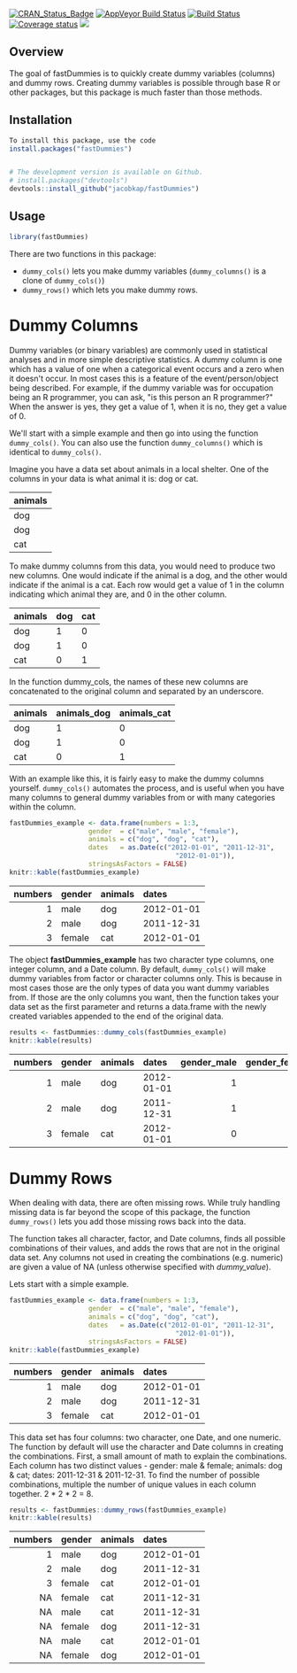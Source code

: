 
[![CRAN\_Status\_Badge](http://www.r-pkg.org/badges/version/fastDummies)](https://CRAN.R-project.org/package=fastDummies) [![AppVeyor Build Status](https://ci.appveyor.com/api/projects/status/github/jacobkap/fastDummies?branch=master&svg=true)](https://ci.appveyor.com/project/jacobkap/fastDummies) [![Build Status](https://travis-ci.org/jacobkap/fastDummies.svg?branch=master)](https://travis-ci.org/jacobkap/fastDummies) [![Coverage status](https://codecov.io/gh/jacobkap/fastDummies/branch/master/graph/badge.svg)](https://codecov.io/github/jacobkap/fastDummies?branch=master) [![](https://cranlogs.r-pkg.org/badges/fastDummies)](https://CRAN.R-project.org/web/packages/fastDummies/index.html)

Overview
--------

The goal of fastDummies is to quickly create dummy variables (columns) and dummy rows. Creating dummy variables is possible through base R or other packages, but this package is much faster than those methods.

Installation
------------

``` r
To install this package, use the code
install.packages("fastDummies")


# The development version is available on Github.
# install.packages("devtools")
devtools::install_github("jacobkap/fastDummies")
```

Usage
-----

``` r
library(fastDummies)
```

There are two functions in this package:

-   `dummy_cols()` lets you make dummy variables (`dummy_columns()` is a clone of `dummy_cols()`)
-   `dummy_rows()` which lets you make dummy rows.

Dummy Columns
=============

Dummy variables (or binary variables) are commonly used in statistical analyses and in more simple descriptive statistics. A dummy column is one which has a value of one when a categorical event occurs and a zero when it doesn't occur. In most cases this is a feature of the event/person/object being described. For example, if the dummy variable was for occupation being an R programmer, you can ask, "is this person an R programmer?" When the answer is yes, they get a value of 1, when it is no, they get a value of 0.

We'll start with a simple example and then go into using the function `dummy_cols()`. You can also use the function `dummy_columns()` which is identical to `dummy_cols()`.

Imagine you have a data set about animals in a local shelter. One of the columns in your data is what animal it is: dog or cat.

| animals |
|:--------|
| dog     |
| dog     |
| cat     |

To make dummy columns from this data, you would need to produce two new columns. One would indicate if the animal is a dog, and the other would indicate if the animal is a cat. Each row would get a value of 1 in the column indicating which animal they are, and 0 in the other column.

| animals | dog | cat |
|---------|-----|-----|
| dog     | 1   | 0   |
| dog     | 1   | 0   |
| cat     | 0   | 1   |

In the function dummy\_cols, the names of these new columns are concatenated to the original column and separated by an underscore.

| animals | animals\_dog | animals\_cat |
|---------|--------------|--------------|
| dog     | 1            | 0            |
| dog     | 1            | 0            |
| cat     | 0            | 1            |

With an example like this, it is fairly easy to make the dummy columns yourself. `dummy_cols()` automates the process, and is useful when you have many columns to general dummy variables from or with many categories within the column.

``` r
fastDummies_example <- data.frame(numbers = 1:3,
                    gender  = c("male", "male", "female"),
                    animals = c("dog", "dog", "cat"),
                    dates   = as.Date(c("2012-01-01", "2011-12-31",
                                          "2012-01-01")),
                    stringsAsFactors = FALSE)
knitr::kable(fastDummies_example)
```

|  numbers| gender | animals | dates      |
|--------:|:-------|:--------|:-----------|
|        1| male   | dog     | 2012-01-01 |
|        2| male   | dog     | 2011-12-31 |
|        3| female | cat     | 2012-01-01 |

The object **fastDummies\_example** has two character type columns, one integer column, and a Date column. By default, `dummy_cols()` will make dummy variables from factor or character columns only. This is because in most cases those are the only types of data you want dummy variables from. If those are the only columns you want, then the function takes your data set as the first parameter and returns a data.frame with the newly created variables appended to the end of the original data.

``` r
results <- fastDummies::dummy_cols(fastDummies_example)
knitr::kable(results)
```

|  numbers| gender | animals | dates      |  gender\_male|  gender\_female|  animals\_dog|  animals\_cat|
|--------:|:-------|:--------|:-----------|-------------:|---------------:|-------------:|-------------:|
|        1| male   | dog     | 2012-01-01 |             1|               0|             1|             0|
|        2| male   | dog     | 2011-12-31 |             1|               0|             1|             0|
|        3| female | cat     | 2012-01-01 |             0|               1|             0|             1|

Dummy Rows
==========

When dealing with data, there are often missing rows. While truly handling missing data is far beyond the scope of this package, the function `dummy_rows()` lets you add those missing rows back into the data.

The function takes all character, factor, and Date columns, finds all possible combinations of their values, and adds the rows that are not in the original data set. Any columns not used in creating the combinations (e.g. numeric) are given a value of NA (unless otherwise specified with *dummy\_value*).

Lets start with a simple example.

``` r
fastDummies_example <- data.frame(numbers = 1:3,
                    gender  = c("male", "male", "female"),
                    animals = c("dog", "dog", "cat"),
                    dates   = as.Date(c("2012-01-01", "2011-12-31",
                                          "2012-01-01")),
                    stringsAsFactors = FALSE)
knitr::kable(fastDummies_example)
```

|  numbers| gender | animals | dates      |
|--------:|:-------|:--------|:-----------|
|        1| male   | dog     | 2012-01-01 |
|        2| male   | dog     | 2011-12-31 |
|        3| female | cat     | 2012-01-01 |

This data set has four columns: two character, one Date, and one numeric. The function by default will use the character and Date columns in creating the combinations. First, a small amount of math to explain the combinations. Each column has two distinct values - gender: male & female; animals: dog & cat; dates: 2011-12-31 & 2011-12-31. To find the number of possible combinations, multiple the number of unique values in each column together. 2 \* 2 \* 2 = 8.

``` r
results <- fastDummies::dummy_rows(fastDummies_example)
knitr::kable(results)
```

|  numbers| gender | animals | dates      |
|--------:|:-------|:--------|:-----------|
|        1| male   | dog     | 2012-01-01 |
|        2| male   | dog     | 2011-12-31 |
|        3| female | cat     | 2012-01-01 |
|       NA| female | cat     | 2011-12-31 |
|       NA| male   | cat     | 2011-12-31 |
|       NA| female | dog     | 2011-12-31 |
|       NA| male   | cat     | 2012-01-01 |
|       NA| female | dog     | 2012-01-01 |
